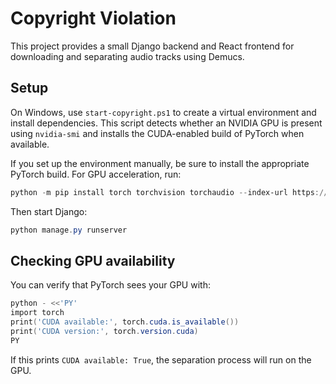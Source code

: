# Copyright Violation

This project provides a small Django backend and React frontend for downloading and separating audio tracks using Demucs.

## Setup

On Windows, use `start-copyright.ps1` to create a virtual environment and install dependencies. This script detects whether an NVIDIA GPU is present using `nvidia-smi` and installs the CUDA-enabled build of PyTorch when available.

If you set up the environment manually, be sure to install the appropriate PyTorch build. For GPU acceleration, run:

```powershell
python -m pip install torch torchvision torchaudio --index-url https://download.pytorch.org/whl/cu121
```

Then start Django:

```powershell
python manage.py runserver
```

## Checking GPU availability

You can verify that PyTorch sees your GPU with:

```powershell
python - <<'PY'
import torch
print('CUDA available:', torch.cuda.is_available())
print('CUDA version:', torch.version.cuda)
PY
```

If this prints `CUDA available: True`, the separation process will run on the GPU.
